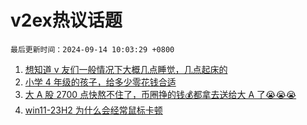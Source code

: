 # v2ex热议话题

`最后更新时间：2024-09-14 10:03:29 +0800`

1. [想知道 v 友们一般情况下大概几点睡觉，几点起床的](https://www.v2ex.com/t/1072600)
1. [小学 4 年级的孩子，给多少零花钱合适](https://www.v2ex.com/t/1072564)
1. [大 A 股 2700 点快熬不住了，币圈挣的钱💰都拿去送给大 A 了😭😭😭](https://www.v2ex.com/t/1072642)
1. [win11-23H2 为什么会经常鼠标卡顿](https://www.v2ex.com/t/1072525)

